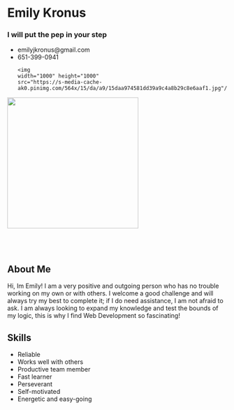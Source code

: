 <link rel= "stylesheet" type= "text/css" href= "main.css"
<html>

<div class="main">
    
  <h1>Emily Kronus</h1>
  <h3>I will put the pep in your step</h3>
  <ul>
    <li>emilyjkronus@gmail.com</li>
    <li>651-399-0941</li>
    
    <img
    width="1000" height="1000"
    src="https://s-media-cache-ak0.pinimg.com/564x/15/da/a9/15daa974581dd39a9c4a8b29c8e6aaf1.jpg"/>

</div>    

<img 
width="300" height="300"
src="https://scontent-iad3-1.xx.fbcdn.net/v/t1.0-9/13494877_1101029926631611_5469085872243963462_n.jpg?oh=a4dde1d18ed9eadfb9ae315a8ec2329e&oe=57F0FBB7"/>
<br>
<br>  
<br>
  

  <head>
  <meta charset="utf-8"/>
  <link rel="stylesheet" type="text/css" href="main.css">
</head>
<body>
  <div class="nav">
  <h2>
    About Me
  </h2>
<p>Hi, Im Emily!  I am a very positive and outgoing person who has no trouble working on my own or with others.  I welcome a good challenge and will always try my best to complete it; if I do need assistance, I am not afraid to ask.  I am always looking to expand my knowledge and test the bounds of my logic, this is why I find Web Development so fascinating!</p>
  
  <h2>
    Skills
  </h2>  
  <ul>
  <li>Reliable</li>
  <li>Works well with others</li>
  <li>Productive team member</li>
  <li>Fast learner</li>
  <li>Perseverant</li>
  <li>Self-motivated</li>
  <li>Energetic and easy-going</li>
  </ul>
  </div>  
  
     
  </body>
</html>
